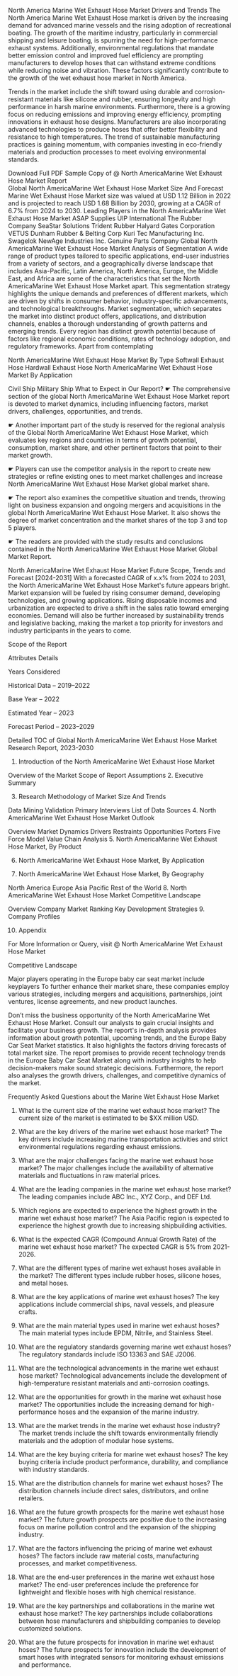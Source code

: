 North America Marine Wet Exhaust Hose Market Drivers and Trends
The North America Marine Wet Exhaust Hose market is driven by the increasing demand for advanced marine vessels and the rising adoption of recreational boating. The growth of the maritime industry, particularly in commercial shipping and leisure boating, is spurring the need for high-performance exhaust systems. Additionally, environmental regulations that mandate better emission control and improved fuel efficiency are prompting manufacturers to develop hoses that can withstand extreme conditions while reducing noise and vibration. These factors significantly contribute to the growth of the wet exhaust hose market in North America.

Trends in the market include the shift toward using durable and corrosion-resistant materials like silicone and rubber, ensuring longevity and high performance in harsh marine environments. Furthermore, there is a growing focus on reducing emissions and improving energy efficiency, prompting innovations in exhaust hose designs. Manufacturers are also incorporating advanced technologies to produce hoses that offer better flexibility and resistance to high temperatures. The trend of sustainable manufacturing practices is gaining momentum, with companies investing in eco-friendly materials and production processes to meet evolving environmental standards.

Download Full PDF Sample Copy of @ North AmericaMarine Wet Exhaust Hose Market Report  
Global North AmericaMarine Wet Exhaust Hose Market Size And Forecast
Marine Wet Exhaust Hose Market size was valued at USD 1.12 Billion in 2022 and is projected to reach USD 1.68 Billion by 2030, growing at a CAGR of 6.7% from 2024 to 2030.
Leading Players in the North AmericaMarine Wet Exhaust Hose Market
ASAP Supplies
UIP International
The Rubber Company
SeaStar Solutions
Trident Rubber
Halyard
Gates Corporation
VETUS
Dunham Rubber & Belting Corp
Kuri Tec Manufacturing
Inc.
Swagelok
NewAge Industries
Inc.
Genuine Parts Company
Global North AmericaMarine Wet Exhaust Hose Market Analysis of Segmentation
A wide range of product types tailored to specific applications, end-user industries from a variety of sectors, and a geographically diverse landscape that includes Asia-Pacific, Latin America, North America, Europe, the Middle East, and Africa are some of the characteristics that set the North AmericaMarine Wet Exhaust Hose Market apart. This segmentation strategy highlights the unique demands and preferences of different markets, which are driven by shifts in consumer behavior, industry-specific advancements, and technological breakthroughs. Market segmentation, which separates the market into distinct product offers, applications, and distribution channels, enables a thorough understanding of growth patterns and emerging trends. Every region has distinct growth potential because of factors like regional economic conditions, rates of technology adoption, and regulatory frameworks. Apart from contemplating

North AmericaMarine Wet Exhaust Hose Market By Type
Softwall Exhaust Hose
Hardwall Exhaust Hose
North AmericaMarine Wet Exhaust Hose Market By Application

Civil Ship
Military Ship
What to Expect in Our Report?
☛ The comprehensive section of the global North AmericaMarine Wet Exhaust Hose Market report is devoted to market dynamics, including influencing factors, market drivers, challenges, opportunities, and trends.

☛ Another important part of the study is reserved for the regional analysis of the Global North AmericaMarine Wet Exhaust Hose Market, which evaluates key regions and countries in terms of growth potential, consumption, market share, and other pertinent factors that point to their market growth.

☛ Players can use the competitor analysis in the report to create new strategies or refine existing ones to meet market challenges and increase North AmericaMarine Wet Exhaust Hose Market global market share.

☛ The report also examines the competitive situation and trends, throwing light on business expansion and ongoing mergers and acquisitions in the global North AmericaMarine Wet Exhaust Hose Market. It also shows the degree of market concentration and the market shares of the top 3 and top 5 players.

☛ The readers are provided with the study results and conclusions contained in the North AmericaMarine Wet Exhaust Hose Market Global Market Report.

North AmericaMarine Wet Exhaust Hose Market Future Scope, Trends and Forecast [2024-2031]
With a forecasted CAGR of x.x% from 2024 to 2031, the North AmericaMarine Wet Exhaust Hose Market's future appears bright. Market expansion will be fueled by rising consumer demand, developing technologies, and growing applications. Rising disposable incomes and urbanization are expected to drive a shift in the sales ratio toward emerging economies. Demand will also be further increased by sustainability trends and legislative backing, making the market a top priority for investors and industry participants in the years to come.

Scope of the Report

Attributes Details

Years Considered

Historical Data – 2019–2022

Base Year – 2022

Estimated Year – 2023

Forecast Period – 2023–2029

Detailed TOC of Global North AmericaMarine Wet Exhaust Hose Market Research Report, 2023-2030
1. Introduction of the North AmericaMarine Wet Exhaust Hose Market

Overview of the Market
Scope of Report
Assumptions
2. Executive Summary

3. Research Methodology of Market Size And Trends

Data Mining
Validation
Primary Interviews
List of Data Sources
4. North AmericaMarine Wet Exhaust Hose Market Outlook

Overview
Market Dynamics
Drivers
Restraints
Opportunities
Porters Five Force Model
Value Chain Analysis
5. North AmericaMarine Wet Exhaust Hose Market, By Product

6. North AmericaMarine Wet Exhaust Hose Market, By Application

7. North AmericaMarine Wet Exhaust Hose Market, By Geography

North America
Europe
Asia Pacific
Rest of the World
8. North AmericaMarine Wet Exhaust Hose Market Competitive Landscape

Overview
Company Market Ranking
Key Development Strategies
9. Company Profiles

10. Appendix

For More Information or Query, visit @ North AmericaMarine Wet Exhaust Hose Market

Competitive Landscape

Major players operating in the Europe baby car seat market include keyplayers To further enhance their market share, these companies employ various strategies, including mergers and acquisitions, partnerships, joint ventures, license agreements, and new product launches.

Don’t miss the business opportunity of the North AmericaMarine Wet Exhaust Hose Market. Consult our analysts to gain crucial insights and facilitate your business growth.
The report's in-depth analysis provides information about growth potential, upcoming trends, and the Europe Baby Car Seat Market statistics. It also highlights the factors driving forecasts of total market size. The report promises to provide recent technology trends in the Europe Baby Car Seat Market along with industry insights to help decision-makers make sound strategic decisions. Furthermore, the report also analyses the growth drivers, challenges, and competitive dynamics of the market.

Frequently Asked Questions about the Marine Wet Exhaust Hose Market
1. What is the current size of the marine wet exhaust hose market?
The current size of the market is estimated to be $XX million USD.

2. What are the key drivers of the marine wet exhaust hose market?
The key drivers include increasing marine transportation activities and strict environmental regulations regarding exhaust emissions.

3. What are the major challenges facing the marine wet exhaust hose market?
The major challenges include the availability of alternative materials and fluctuations in raw material prices.

4. What are the leading companies in the marine wet exhaust hose market?
The leading companies include ABC Inc., XYZ Corp., and DEF Ltd.

5. Which regions are expected to experience the highest growth in the marine wet exhaust hose market?
The Asia Pacific region is expected to experience the highest growth due to increasing shipbuilding activities.

6. What is the expected CAGR (Compound Annual Growth Rate) of the marine wet exhaust hose market?
The expected CAGR is 5% from 2021-2026.

7. What are the different types of marine wet exhaust hoses available in the market?
The different types include rubber hoses, silicone hoses, and metal hoses.

8. What are the key applications of marine wet exhaust hoses?
The key applications include commercial ships, naval vessels, and pleasure crafts.

9. What are the main material types used in marine wet exhaust hoses?
The main material types include EPDM, Nitrile, and Stainless Steel.

10. What are the regulatory standards governing marine wet exhaust hoses?
The regulatory standards include ISO 13363 and SAE J2006.

11. What are the technological advancements in the marine wet exhaust hose market?
Technological advancements include the development of high-temperature resistant materials and anti-corrosion coatings.

12. What are the opportunities for growth in the marine wet exhaust hose market?
The opportunities include the increasing demand for high-performance hoses and the expansion of the marine industry.

13. What are the market trends in the marine wet exhaust hose industry?
The market trends include the shift towards environmentally friendly materials and the adoption of modular hose systems.

14. What are the key buying criteria for marine wet exhaust hoses?
The key buying criteria include product performance, durability, and compliance with industry standards.

15. What are the distribution channels for marine wet exhaust hoses?
The distribution channels include direct sales, distributors, and online retailers.

16. What are the future growth prospects for the marine wet exhaust hose market?
The future growth prospects are positive due to the increasing focus on marine pollution control and the expansion of the shipping industry.

17. What are the factors influencing the pricing of marine wet exhaust hoses?
The factors include raw material costs, manufacturing processes, and market competitiveness.

18. What are the end-user preferences in the marine wet exhaust hose market?
The end-user preferences include the preference for lightweight and flexible hoses with high chemical resistance.

19. What are the key partnerships and collaborations in the marine wet exhaust hose market?
The key partnerships include collaborations between hose manufacturers and shipbuilding companies to develop customized solutions.

20. What are the future prospects for innovation in marine wet exhaust hoses?
The future prospects for innovation include the development of smart hoses with integrated sensors for monitoring exhaust emissions and performance.
